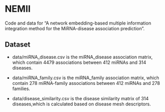 # NEMII
Code and data for “A network embedding-based multiple information integration method for the MiRNA-disease association prediction”.

## Dataset

- data/miRNA_disease.csv is the miRNA_disease association matrix, which contain 4479 associations between 412 miRNAs and 314 diseases.

- data/miRNA_family.csv is the miRNA_family association matrix, which contain 278 miRNA-family associations between 412 miRNAs and 278 families.

- data/disease_similarity.csv is the disease similarity matrix of 314 diseases,which is calculated based on disease mesh descriptors.

